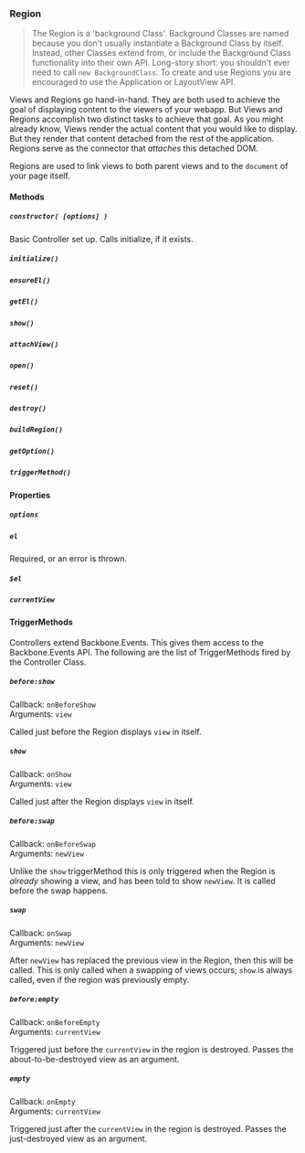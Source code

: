 ### Region

> The Region is a 'background Class'. Background Classes are named because you don't usually
instantiate a Background Class by itself. Instead, other Classes extend from, or include the Background
Class functionality into their own API. Long-story short: you shouldn't ever need to call `new BackgroundClass`.
> To create and use Regions you are encouraged to use the Application or LayoutView API.

Views and Regions go hand-in-hand. They are both used to achieve the goal of displaying
content to the viewers of your webapp. But Views and Regions accomplish two distinct tasks to achieve
that goal. As you might already know, Views render the actual content that you would like to display.
But they render that content detached from the rest of the application. Regions serve as the connector
that *attaches* this detached DOM.

Regions are used to link views to both parent views and to the `document` of your page itself.

#### Methods

##### `constructor( [options] )`

Basic Controller set up. Calls initialize, if it exists. 

##### `initialize()`

##### `ensureEl()`

##### `getEl()`

##### `show()`

##### `attachView()`

##### `open()`

##### `reset()`

##### `destroy()`

##### `buildRegion()`

##### `getOption()`

##### `triggerMethod()`

#### Properties

##### `options`

##### `el`

Required, or an error is thrown.

##### `$el`

##### `currentView`

#### TriggerMethods

Controllers extend Backbone.Events. This gives them access to the Backbone.Events API. The following
are the list of TriggerMethods fired by the Controller Class.

##### `before:show`  
Callback: `onBeforeShow`  
Arguments: `view`  

Called just before the Region displays `view` in itself.

##### `show`  
Callback: `onShow`  
Arguments: `view`

Called just after the Region displays `view` in itself.

##### `before:swap`  
Callback: `onBeforeSwap`  
Arguments: `newView`

Unlike the `show` triggerMethod this is only triggered when the Region is *already* showing a
view, and has been told to show `newView`. It is called before the swap happens.

##### `swap`  
Callback: `onSwap`  
Arguments: `newView`

After `newView` has replaced the previous view in the Region, then this will be called. This is only called when a swapping
of views occurs; `show` is always called, even if the region was previously empty.

##### `before:empty`  
Callback: `onBeforeEmpty`  
Arguments: `currentView`

Triggered just before the `currentView` in the region is destroyed. Passes the about-to-be-destroyed view as an argument.

##### `empty`  
Callback: `onEmpty`  
Arguments: `currentView`

Triggered just after the `currentView` in the region is destroyed. Passes the just-destroyed view as an argument.
